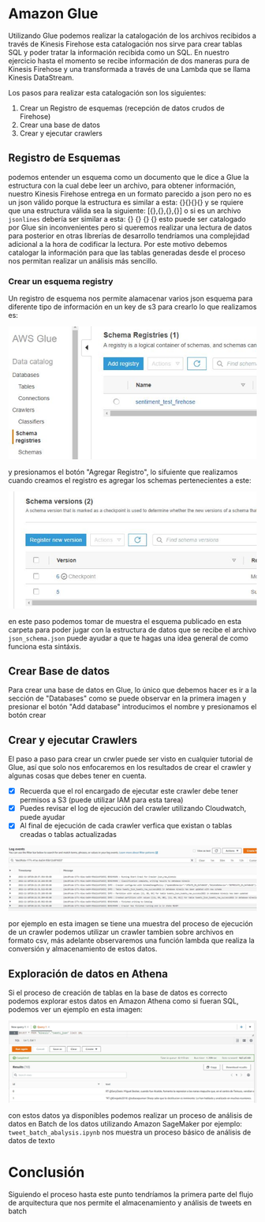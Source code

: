 # Amazon Glue

Utilizando Glue podemos realizar la catalogación de los archivos recibidos a través de Kinesis Firehose esta catalogación nos sirve para crear tablas SQL y poder tratar la información recibida como un SQL. En nuestro ejercicio hasta el momento se recibe información de dos maneras pura de Kinesis Firehose y una transformada a través de una Lambda que se llama Kinesis DataStream.

Los pasos para realizar esta catalogación son los siguientes:

1. Crear un Registro de esquemas (recepción de datos crudos de Firehose)
2. Crear una base de datos
3. Crear y ejecutar crawlers

## Registro de Esquemas
podemos entender un esquema como un documento que le dice a Glue la estructura con la cual debe leer un archivo, para obtener información, nuestro Kinesis Firehose entrega en un formato parecido a json pero no es un json válido porque la estructura es similar a esta:
{}{}{}{}
y se rquiere que una estructura válida sea la siguiente:
\[{},{},{},{}\]
o si es un archivo `jsonlines` debería ser similar a esta:
{}
{}
{}
{}
esto puede ser catalogado por Glue sin inconvenientes pero si queremos realizar una lectura de datos para posterior en otras librerías de desarrollo tendríamos una complejidad adicional a la hora de codificar la lectura. Por este motivo debemos catalogar la información para que las tablas generadas desde el proceso nos permitan realizar un análisis más sencillo.

### Crear un esquema registry

Un registro de esquema nos permite alamacenar varios json esquema para diferente tipo de información en un key de s3 para crearlo lo que realizamos es:

![schema registry](../Imagenes/glue_step1.JPG "Registro Esquema")

y presionamos el botón "Agregar Registro", lo sifuiente que realizamos cuando creamos el registro es agregar los schemas pertenecientes a este: 

![registro json](../Imagenes/glue_step2.JPG "Json Esquema")

en este paso podemos tomar de muestra el esquema publicado en esta carpeta para poder jugar con la estructura de datos que se recibe  el archivo `json_schema.json` puede ayudar a que te hagas una idea general de como funciona esta sintáxis.

## Crear Base de datos

Para crear una base de datos en Glue, lo único que debemos hacer es ir a la sección de "Databases" como se puede observar en la primera imagen y presionar el botón "Add database" introducimos el nombre y presionamos el botón crear

## Crear y ejecutar Crawlers

El paso a paso para crear un crwler puede ser visto en cualquier tutorial de Glue, así que solo nos enfocaremos en los resultados de crear el crawler y algunas cosas que debes tener en cuenta.

- [x] Recuerda que el rol encargado de ejecutar este crawler debe tener permisos a S3 (puede utilizar IAM para esta tarea)
- [x] Puedes revisar el log de ejecución del crawler utilizando Cloudwatch, puede ayudar 
- [x] Al final de ejecución de cada crawler verfica que existan o tablas creadas o tablas actualizadas

![log Glue](../Imagenes/glue_step3.JPG "log Glue")

por ejemplo en esta imagen se tiene una muestra del proceso de ejecución de un crawler podemos utilizar un crawler tambien sobre archivos en formato csv, más adelante observaremos una función lambda que realiza la conversión y almacenamiento de estos datos.

## Exploración de datos en Athena

Si el proceso de creación de tablas en la base de datos es correcto podemos explorar estos datos en Amazon Athena como si fueran  SQL, podemos ver un ejemplo en esta imagen:

![Athena](../Imagenes/glue_step4.JPG "Amazon Athena") 

con estos datos ya disponibles podemos realizar un proceso de análisis de datos en Batch de los datos utilizando Amazon SageMaker por ejemplo:
`tweet_batch_abalysis.ipynb` nos muestra un proceso básico de análisis de datos de texto


# Conclusión

Siguiendo el proceso hasta este punto tendríamos la primera parte del flujo de arquitectura que nos permite el almacenamiento y análisis de tweets en batch


